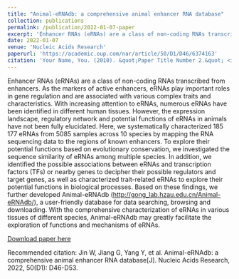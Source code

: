 ```yaml
---
title: "Animal-eRNAdb: a comprehensive animal enhancer RNA database"
collection: publications
permalink: /publication/2022-01-07-paper
excerpt: 'Enhancer RNAs (eRNAs) are a class of non-coding RNAs transcribed from enhancers. As the markers of active enhancers, eRNAs play important roles in gene regulation and are associated with various complex traits and characteristics. With increasing attention to eRNAs, numerous eRNAs have been identified in different human tissues. However, the expression landscape, regulatory network and potential functions of eRNAs in animals have not been fully elucidated. Here, we systematically characterized 185 177 eRNAs from 5085 samples across 10 species by mapping the RNA sequencing data to the regions of known enhancers...'
date: 2022-01-07
venue: 'Nucleic Acids Research'
paperurl: 'https://academic.oup.com/nar/article/50/D1/D46/6374163'
citation: 'Your Name, You. (2010). &quot;Paper Title Number 2.&quot; <i>Journal 1</i>. 1(2).'
---
```

Enhancer RNAs (eRNAs) are a class of non-coding RNAs transcribed from enhancers. As the markers of active enhancers, eRNAs play important roles in gene regulation and are associated with various complex traits and characteristics. With increasing attention to eRNAs, numerous eRNAs have been identified in different human tissues. However, the expression landscape, regulatory network and potential functions of eRNAs in animals have not been fully elucidated. Here, we systematically characterized 185 177 eRNAs from 5085 samples across 10 species by mapping the RNA sequencing data to the regions of known enhancers. To explore their potential functions based on evolutionary conservation, we investigated the sequence similarity of eRNAs among multiple species. In addition, we identified the possible associations between eRNAs and transcription factors (TFs) or nearby genes to decipher their possible regulators and target genes, as well as characterized trait-related eRNAs to explore their potential functions in biological processes. Based on these findings, we further developed Animal-eRNAdb (http://gong_lab.hzau.edu.cn/Animal-eRNAdb/), a user-friendly database for data searching, browsing and downloading. With the comprehensive characterization of eRNAs in various tissues of different species, Animal-eRNAdb may greatly facilitate the exploration of functions and mechanisms of eRNAs.

[Download paper here](https://academic.oup.com/nar/article-pdf/50/D1/D46/42058098/gkab832.pdf)

Recommended citation: Jin W, Jiang G, Yang Y, et al. Animal-eRNAdb: a comprehensive animal enhancer RNA database[J]. Nucleic Acids Research, 2022, 50(D1): D46-D53.
